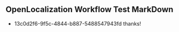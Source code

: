 ## OpenLocalization Workflow Test MarkDown
* 13c0d2f6-9f5c-4844-b887-5488547943fd thanks!

<!--HONumber=Jul16_HO2-->


